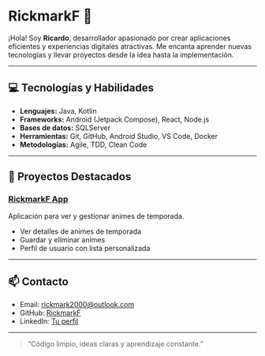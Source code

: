 # RickmarkF 🚀

¡Hola! Soy **Ricardo**, desarrollador apasionado por crear aplicaciones eficientes y experiencias digitales atractivas. Me encanta aprender nuevas tecnologías y llevar proyectos desde la idea hasta la implementación.

---

## 💻 Tecnologías y Habilidades

- **Lenguajes:** Java, Kotlin
- **Frameworks:** Android (Jetpack Compose), React, Node.js
- **Bases de datos:** SQLServer
- **Herramientas:** Git, GitHub, Android Studio, VS Code, Docker
- **Metodologías:** Agile, TDD, Clean Code

---

## 📂 Proyectos Destacados

### [RickmarkF App](https://github.com/RickmarkF/RickmarkF)
Aplicación para ver y gestionar animes de temporada.  
- Ver detalles de animes de temporada  
- Guardar y eliminar animes  
- Perfil de usuario con lista personalizada  

---

## 📫 Contacto

- Email: rickmark2000@outlook.com
- GitHub: [RickmarkF](https://github.com/RickmarkF)  
- LinkedIn: [Tu perfil](https://www.linkedin.com/in/tu-perfil)

---

> “Código limpio, ideas claras y aprendizaje constante.”
